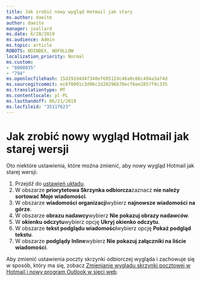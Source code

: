 ```yaml
---
title: Jak zrobić nowy wygląd Hotmail jak stary
ms.author: daeite
author: daeite
manager: joallard
ms.date: 6/20/2019
ms.audience: Admin
ms.topic: article
ROBOTS: NOINDEX, NOFOLLOW
localization_priority: Normal
ms.custom:
- "8000035"
- "794"
ms.openlocfilehash: 15d292d4d4f348ef60512dc46a0c66c494a3a74d
ms.sourcegitcommit: ec6f8091c3d96c2d28296b70ecf6ee2857f9c335
ms.translationtype: MT
ms.contentlocale: pl-PL
ms.lasthandoff: 06/21/2019
ms.locfileid: "35117623"
---
```

# <a name="how-to-make-the-new-outlookcom-look-like-the-old-version"></a>Jak zrobić nowy wygląd Hotmail jak starej wersji

Oto niektóre ustawienia, które można zmienić, aby nowy wygląd Hotmail jak starej wersji:

1. Przejdź do [ustawień układu](https://outlook.live.com/mail/options/mail/layout).
1. W obszarze **priorytetowa Skrzynka odbiorcza**zaznacz **nie należy sortować Moje wiadomości**.
1. W obszarze **wiadomości organizacji**wybierz **najnowsze wiadomości na górze**.
1. W obszarze **obrazu nadawcy**wybierz **Nie pokazuj obrazy nadawców**.
1. W **okienku odczytu**wybierz opcję **Ukryj okienko odczytu**.
1. W obszarze **tekst podglądu wiadomości**wybierz opcję **Pokaż podgląd tekstu**.
1. W obszarze **podglądy Inline**wybierz **Nie pokazuj załączniki na liście wiadomości**.

Aby zmienić ustawienia poczty skrzynki odbiorczej wygląda i zachowuje się w sposób, który ma się, zobacz [Zmienianie wyglądu skrzynki pocztowej w Hotmail i nowy program Outlook w sieci web](https://support.office.com/article/b41c2ecb-f23c-42b3-b7f8-659646d5e58c?wt.mc_id=Office_Outlook_com_Alchemy).